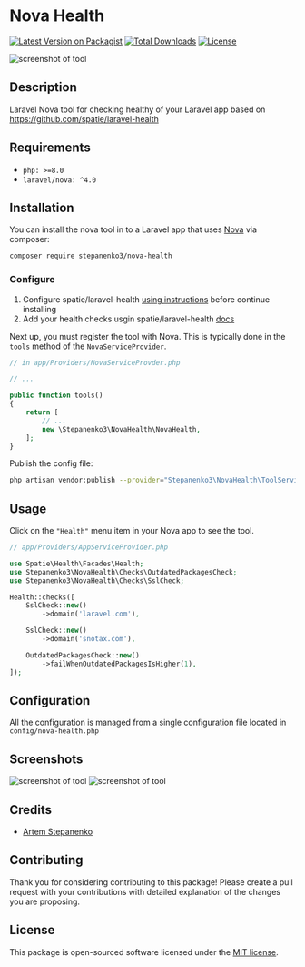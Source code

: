 # Nova Health

[![Latest Version on Packagist](https://img.shields.io/packagist/v/stepanenko3/nova-health.svg?style=flat-square)](https://packagist.org/packages/stepanenko3/nova-health)
[![Total Downloads](https://img.shields.io/packagist/dt/stepanenko3/nova-health.svg?style=flat-square)](https://packagist.org/packages/stepanenko3/nova-health)
[![License](https://poser.pugx.org/stepanenko3/nova-health/license)](https://packagist.org/packages/stepanenko3/nova-health)

![screenshot of tool](screenshots/tool.png)

## Description

Laravel Nova tool for checking healthy of your Laravel app based on https://github.com/spatie/laravel-health

## Requirements

- `php: >=8.0`
- `laravel/nova: ^4.0`

## Installation

You can install the nova tool in to a Laravel app that uses [Nova](https://nova.laravel.com) via composer:

```bash
composer require stepanenko3/nova-health
```

### Configure

1. Configure spatie/laravel-health [using instructions](https://spatie.be/docs/laravel-health/v1/installation-setup) before continue installing
2. Add your health checks usgin spatie/laravel-health [docs](https://spatie.be/docs/laravel-health/v1/basic-usage/registering-your-first-check)

Next up, you must register the tool with Nova. This is typically done in the `tools` method of the `NovaServiceProvider`.

```php
// in app/Providers/NovaServiceProvder.php

// ...

public function tools()
{
    return [
        // ...
        new \Stepanenko3\NovaHealth\NovaHealth,
    ];
}
```

Publish the config file:

``` bash
php artisan vendor:publish --provider="Stepanenko3\NovaHealth\ToolServiceProvider"
```

## Usage

Click on the `"Health"` menu item in your Nova app to see the tool.

``` php
// app/Providers/AppServiceProvider.php

use Spatie\Health\Facades\Health;
use Stepanenko3\NovaHealth\Checks\OutdatedPackagesCheck;
use Stepanenko3\NovaHealth\Checks\SslCheck;

Health::checks([
    SslCheck::new()
        ->domain('laravel.com'),

    SslCheck::new()
        ->domain('snotax.com'),

    OutdatedPackagesCheck::new()
        ->failWhenOutdatedPackagesIsHigher(1),
]);
```

## Configuration

All the configuration is managed from a single configuration file located in `config/nova-health.php`

## Screenshots

![screenshot of tool](screenshots/tool-dark.png)
![screenshot of tool](screenshots/tool-mobile.png)

## Credits

- [Artem Stepanenko](https://github.com/stepanenko3)

## Contributing

Thank you for considering contributing to this package! Please create a pull request with your contributions with detailed explanation of the changes you are proposing.

## License

This package is open-sourced software licensed under the [MIT license](LICENSE.md).

